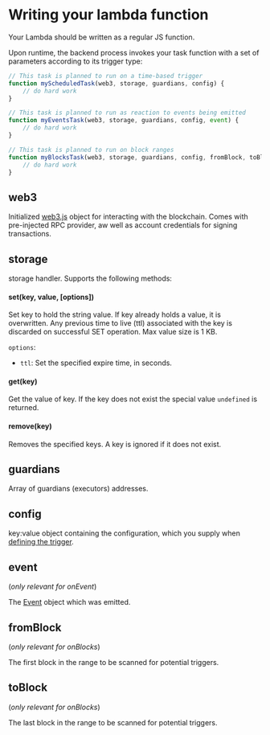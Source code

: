 # Writing your lambda function

Your Lambda should be written as a regular JS function.

Upon runtime, the backend process invokes your task function with a set of parameters according to its trigger type:

```javascript
// This task is planned to run on a time-based trigger
function myScheduledTask(web3, storage, guardians, config) {
    // do hard work
}

// This task is planned to run as reaction to events being emitted
function myEventsTask(web3, storage, guardians, config, event) {
    // do hard work
}

// This task is planned to run on block ranges
function myBlocksTask(web3, storage, guardians, config, fromBlock, toBlock) {
    // do hard work
}
```

## web3
Initialized [web3.js](https://web3js.readthedocs.io/) object for interacting with the blockchain. Comes with pre-injected RPC provider, aw well as account credentials for signing transactions.

## storage
storage handler. Supports the following methods:
#### set(key, value, [options])
Set key to hold the string value. If key already holds a value, it is overwritten. Any previous time to live (ttl) associated with the key is discarded on successful SET operation. Max value size is 1 KB.

`options`: 
- `ttl`: Set the specified expire time, in seconds.
#### get(key)
Get the value of key. If the key does not exist the special value `undefined` is returned.
#### remove(key)
Removes the specified keys. A key is ignored if it does not exist.
## guardians
Array of guardians (executors) addresses.
## config
key:value object containing the configuration, which you supply when [defining the trigger](./lambda-triggers/README.md).
## event
(_only relevant for onEvent_)

The [Event](https://github.com/orbs-network/orbs-lambda/blob/master/interfaces.ts#L29) object which was emitted.
## fromBlock
(_only relevant for onBlocks_)

The first block in the range to be scanned for potential triggers.
## toBlock
(_only relevant for onBlocks_)

The last block in the range to be scanned for potential triggers.